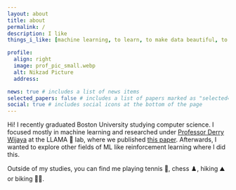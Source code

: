 ```yaml
---
layout: about
title: about
permalink: /
description: I like
things_i_like: [machine learning, to learn, to make data beautiful, to teach]

profile:
  align: right
  image: prof_pic_small.webp
  alt: Nikzad Picture
  address:

news: true # includes a list of news items
selected_papers: false # includes a list of papers marked as "selected={true}"
social: true # includes social icons at the bottom of the page
---
```


Hi! I recently graduated Boston University studying computer science. I focused mostly in machine learning and researched under [Professor Derry Wijaya](https://derrywijaya.github.io/web/) at the LLAMA 🦙 lab, where we published [this paper](https://aclanthology.org/2021.naacl-main.19/). Afterwards, I wanted to explore other fields of ML like reinforcement learning where I did this.

Outside of my studies, you can find me playing tennis
🎾, chess ♟️, hiking ⛰️ or biking 🚴🏽.
